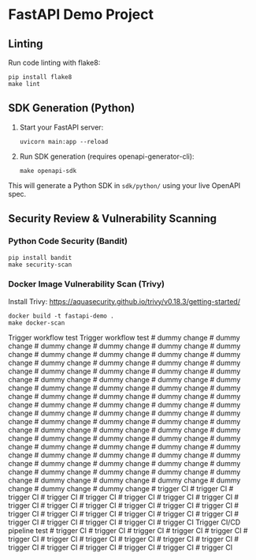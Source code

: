 # FastAPI Demo Project

## Linting

Run code linting with flake8:

```
pip install flake8
make lint
```

## SDK Generation (Python)

1. Start your FastAPI server:
   ```
   uvicorn main:app --reload
   ```
2. Run SDK generation (requires openapi-generator-cli):
   ```
   make openapi-sdk
   ```

This will generate a Python SDK in `sdk/python/` using your live OpenAPI spec.

## Security Review & Vulnerability Scanning

### Python Code Security (Bandit)

```
pip install bandit
make security-scan
```

### Docker Image Vulnerability Scan (Trivy)

Install Trivy: https://aquasecurity.github.io/trivy/v0.18.3/getting-started/ 

```
docker build -t fastapi-demo .
make docker-scan
```
T r i g g e r   w o r k f l o w   t e s t  
 T r i g g e r   w o r k f l o w   t e s t  
 #   d u m m y   c h a n g e  
 #   d u m m y   c h a n g e  
 #   d u m m y   c h a n g e  
 #   d u m m y   c h a n g e  
 #   d u m m y   c h a n g e  
 #   d u m m y   c h a n g e  
 #   d u m m y   c h a n g e  
 #   d u m m y   c h a n g e  
 #   d u m m y   c h a n g e  
 #   d u m m y   c h a n g e  
 #   d u m m y   c h a n g e  
 #   d u m m y   c h a n g e  
 #   d u m m y   c h a n g e  
 #   d u m m y   c h a n g e  
 #   d u m m y   c h a n g e  
 #   d u m m y   c h a n g e  
 #   d u m m y   c h a n g e  
 #   d u m m y   c h a n g e  
 #   d u m m y   c h a n g e  
 #   d u m m y   c h a n g e  
 #   d u m m y   c h a n g e  
 #   d u m m y   c h a n g e  
 #   d u m m y   c h a n g e  
 #   d u m m y   c h a n g e  
 #   d u m m y   c h a n g e  
 #   d u m m y   c h a n g e  
 #   d u m m y   c h a n g e  
 #   d u m m y   c h a n g e  
 #   d u m m y   c h a n g e  
 #   d u m m y   c h a n g e  
 #   d u m m y   c h a n g e  
 #   d u m m y   c h a n g e  
 #   d u m m y   c h a n g e  
 #   d u m m y   c h a n g e  
 #   d u m m y   c h a n g e  
 #   d u m m y   c h a n g e  
 #   d u m m y   c h a n g e  
 #   d u m m y   c h a n g e  
 #   d u m m y   c h a n g e  
 #   d u m m y   c h a n g e  
 #   d u m m y   c h a n g e  
 #   d u m m y   c h a n g e  
 #   d u m m y   c h a n g e  
 #   d u m m y   c h a n g e  
 #   d u m m y   c h a n g e  
 #   d u m m y   c h a n g e  
 #   d u m m y   c h a n g e  
 #   d u m m y   c h a n g e  
 #   d u m m y   c h a n g e  
 #   d u m m y   c h a n g e  
 #   d u m m y   c h a n g e  
 #   d u m m y   c h a n g e  
 #   d u m m y   c h a n g e  
 #   d u m m y   c h a n g e  
 #   d u m m y   c h a n g e  
 #   d u m m y   c h a n g e  
 #   d u m m y   c h a n g e  
 #   d u m m y   c h a n g e  
 #   d u m m y   c h a n g e  
 #   d u m m y   c h a n g e  
 #   d u m m y   c h a n g e  
 #   d u m m y   c h a n g e  
 #   d u m m y   c h a n g e  
 #   d u m m y   c h a n g e  
 #   d u m m y   c h a n g e  
 #   d u m m y   c h a n g e  
 #   d u m m y   c h a n g e  
 #   d u m m y   c h a n g e  
 #   d u m m y   c h a n g e  
 #   d u m m y   c h a n g e  
 #   d u m m y   c h a n g e  
 #   d u m m y   c h a n g e  
 #   t r i g g e r   C I  
 #   t r i g g e r   C I  
 #   t r i g g e r   C I  
 #   t r i g g e r   C I  
 #   t r i g g e r   C I  
 #   t r i g g e r   C I  
 #   t r i g g e r   C I  
 #   t r i g g e r   C I  
 #   t r i g g e r   C I  
 #   t r i g g e r   C I  
 #   t r i g g e r   C I  
 #   t r i g g e r   C I  
 #   t r i g g e r   C I  
 #   t r i g g e r   C I  
 #   t r i g g e r   C I  
 #   t r i g g e r   C I  
 #   t r i g g e r   C I  
 #   t r i g g e r   C I  
 #   t r i g g e r   C I  
 #   t r i g g e r   C I  
 #   t r i g g e r   C I  
 #   t r i g g e r   C I  
 #   t r i g g e r   C I  
 #   t r i g g e r   C I  
 #   t r i g g e r   C I  
 T r i g g e r   C I / C D   p i p e l i n e   t e s t  
 #   t r i g g e r   C I  
 #   t r i g g e r   C I  
 #   t r i g g e r   C I  
 #   t r i g g e r   C I  
 #   t r i g g e r   C I  
 #   t r i g g e r   C I  
 #   t r i g g e r   C I  
 #   t r i g g e r   C I  
 #   t r i g g e r   C I  
 #   t r i g g e r   C I  
 #   t r i g g e r   C I  
 #   t r i g g e r   C I  
 #   t r i g g e r   C I  
 #   t r i g g e r   C I  
 #   t r i g g e r   C I  
 #   t r i g g e r   C I  
 #   t r i g g e r   C I  
 